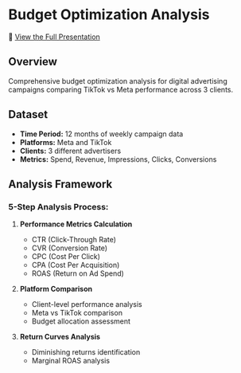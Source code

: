 # Budget Optimization Analysis

📄 [View the Full Presentation](https://github.com/ignaciogomenuka/budget-optimization-analysis/blob/master/budget-optimization-analysis.pdf)

## Overview
Comprehensive budget optimization analysis for digital advertising campaigns comparing TikTok vs Meta performance across 3 clients.

## Dataset
- **Time Period:** 12 months of weekly campaign data
- **Platforms:** Meta and TikTok
- **Clients:** 3 different advertisers
- **Metrics:** Spend, Revenue, Impressions, Clicks, Conversions

## Analysis Framework

### 5-Step Analysis Process:
1. **Performance Metrics Calculation**
   - CTR (Click-Through Rate)
   - CVR (Conversion Rate)
   - CPC (Cost Per Click)
   - CPA (Cost Per Acquisition)
   - ROAS (Return on Ad Spend)

2. **Platform Comparison**
   - Client-level performance analysis
   - Meta vs TikTok comparison
   - Budget allocation assessment

3. **Return Curves Analysis**
   - Diminishing returns identification
   - Marginal ROAS analysis
